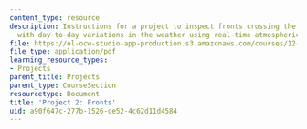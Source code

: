 ```yaml
---
content_type: resource
description: Instructions for a project to inspect fronts crossing the country associated
  with day-to-day variations in the weather using real-time atmospheric observations.
file: https://ol-ocw-studio-app-production.s3.amazonaws.com/courses/12-307-weather-and-climate-laboratory-spring-2009/a90f647c277b1526ce524c62d11d4584_project2.pdf
file_type: application/pdf
learning_resource_types:
- Projects
parent_title: Projects
parent_type: CourseSection
resourcetype: Document
title: 'Project 2: Fronts'
uid: a90f647c-277b-1526-ce52-4c62d11d4584
---
```

